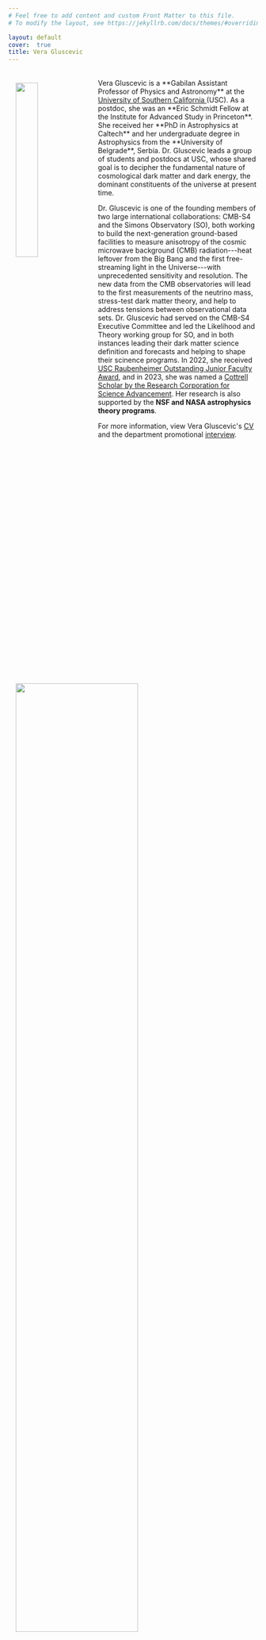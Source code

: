 ```yaml
---
# Feel free to add content and custom Front Matter to this file.
# To modify the layout, see https://jekyllrb.com/docs/themes/#overriding-theme-defaults

layout: default
cover:  true
title: Vera Gluscevic
---
```


<img style="float: left; padding: 25px 15px 15px 15px" src="{{veragluscevic.github.io}}/assets/img/vera-bb.jpg" width="30%"/> 
<br>Vera Gluscevic is a **Gabilan Assistant Professor of Physics and Astronomy** at the <a href="https://dornsife.usc.edu/physics/"> University of Southern California </a> (USC). As a postdoc, she was an **Eric Schmidt Fellow at the Institute for Advanced Study in Princeton**. She received her **PhD in Astrophysics at Caltech** and her undergraduate degree in Astrophysics from the **University of Belgrade**, Serbia. Dr. Gluscevic leads a group of students and postdocs at USC, whose shared goal is to decipher the fundamental nature of cosmological dark matter and dark energy, the dominant constituents of the universe at present time. 

Dr. Gluscevic is one of the founding members of two large international collaborations: CMB-S4 and the Simons Observatory (SO), both working to build the next-generation ground-based facilities to measure anisotropy of the cosmic microwave background (CMB) radiation---heat leftover from the Big Bang and the first free-streaming light in the Universe---with unprecedented sensitivity and resolution. The new data from the CMB observatories will lead to the first measurements of the neutrino mass, stress-test dark matter theory, and help to address tensions between observational data sets. Dr. Gluscevic had served on the CMB-S4 Executive Committee and led the Likelihood and Theory working group for SO, and in both instances leading their dark matter science definition and forecasts and helping to shape their scinence programs. In 2022, she received <a href="https://dornsife.usc.edu/news/stories/3787/faculty-and-staff-excellence-celebrated/">USC Raubenheimer Outstanding Junior Faculty Award</a>, and in 2023, she was named a <a href="https://rescorp.org/news/2023/02/rcsa-welcomes-2023-class-of-cottrell-scholars">Cottrell Scholar by the Research Corporation for Science Advancement</a>. Her research is also supported by the **NSF and NASA astrophysics theory programs**.

For more information, view Vera Gluscevic's [CV](./CV.pdf) and the department promotional <a href="https://drive.google.com/file/d/1Jyntj8QdarYbdEqVeA790WlFF01VhWi7/view?usp=share_link">interview</a>. 

<a href="https://dornsife.usc.edu/news/stories/3787/faculty-and-staff-excellence-celebrated/"><img style="padding: 25px 15px 15px 15px" align="middle" src="{{veragluscevic.github.io}}/assets/img/rauben.png" width="70%"/></a>



